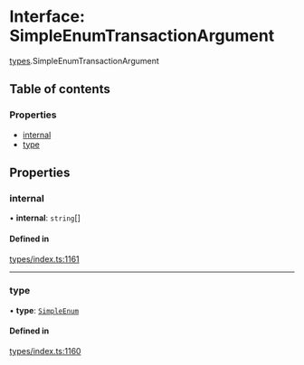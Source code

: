 # Interface: SimpleEnumTransactionArgument

[types](../wiki/types).SimpleEnumTransactionArgument

## Table of contents

### Properties

- [internal](../wiki/types.SimpleEnumTransactionArgument#internal)
- [type](../wiki/types.SimpleEnumTransactionArgument#type)

## Properties

### internal

• **internal**: `string`[]

#### Defined in

[types/index.ts:1161](https://github.com/PolymeshAssociation/polymesh-sdk/blob/e978aefd/src/types/index.ts#L1161)

___

### type

• **type**: [`SimpleEnum`](../wiki/types.TransactionArgumentType#simpleenum)

#### Defined in

[types/index.ts:1160](https://github.com/PolymeshAssociation/polymesh-sdk/blob/e978aefd/src/types/index.ts#L1160)
